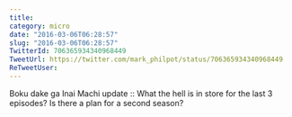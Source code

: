 ```yaml
---
title: 
category: micro
date: "2016-03-06T06:28:57"
slug: "2016-03-06T06:28:57"
TwitterId: 706365934340968449
TweetUrl: https://twitter.com/mark_philpot/status/706365934340968449
ReTweetUser: 
---
```


Boku dake ga Inai Machi update :: What the hell is in store for the last 3 episodes? Is there a plan for a second season?